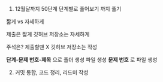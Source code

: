 1. 12월달까지 50단계 단계별로 풀어보기 까지 풀기

짧게 vs 자세하게

제출은 짧게
깃허브 저장소는 자세하게

주석은?
제출할땐 X
깃허브 저장소는 작성

**단계-문제 번호-제목** 으로 폴더 생성
파일 생성
**문제 번호** 로 파일 생성

2. 커밋 통합, 코드 정리, 리드미 작성